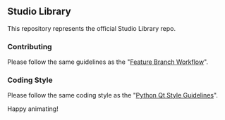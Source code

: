 
## Studio Library

This repository represents the official Studio Library repo.


### Contributing

Please follow the same guidelines as the "[Feature Branch Workflow](https://www.atlassian.com/git/tutorials/comparing-workflows#feature-branch-workflow)".


### Coding Style

Please follow the same coding style as the "[Python Qt Style Guidelines](http://bitesofcode.blogspot.co.uk/2011/10/pyqt-coding-style-guidelines.html)".


Happy animating!


